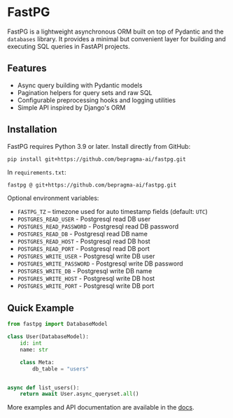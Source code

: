 # FastPG

FastPG is a lightweight asynchronous ORM built on top of Pydantic and the
``databases`` library. It provides a minimal but convenient layer for building
and executing SQL queries in FastAPI projects.

## Features

- Async query building with Pydantic models
- Pagination helpers for query sets and raw SQL
- Configurable preprocessing hooks and logging utilities
- Simple API inspired by Django's ORM

## Installation

FastPG requires Python 3.9 or later. Install directly from GitHub:

```bash
pip install git+https://github.com/bepragma-ai/fastpg.git
```

In ``requirements.txt``:

```text
fastpg @ git+https://github.com/bepragma-ai/fastpg.git
```

Optional environment variables:

- ``FASTPG_TZ`` – timezone used for auto timestamp fields (default: ``UTC``)
- ``POSTGRES_READ_USER`` - Postgresql read DB user
- ``POSTGRES_READ_PASSWORD`` - Postgresql read DB password
- ``POSTGRES_READ_DB`` - Postgresql read DB name
- ``POSTGRES_READ_HOST`` - Postgresql read DB host
- ``POSTGRES_READ_PORT`` - Postgresql read DB port
- ``POSTGRES_WRITE_USER`` - Postgresql write DB user
- ``POSTGRES_WRITE_PASSWORD`` - Postgresql write DB password
- ``POSTGRES_WRITE_DB`` - Postgresql write DB name
- ``POSTGRES_WRITE_HOST`` - Postgresql write DB host
- ``POSTGRES_WRITE_PORT`` - Postgresql write DB port

## Quick Example

```python
from fastpg import DatabaseModel

class User(DatabaseModel):
    id: int
    name: str

    class Meta:
        db_table = "users"


async def list_users():
    return await User.async_queryset.all()
```

More examples and API documentation are available in the [docs](https://bepragma-ai.github.io/fastpg/).
